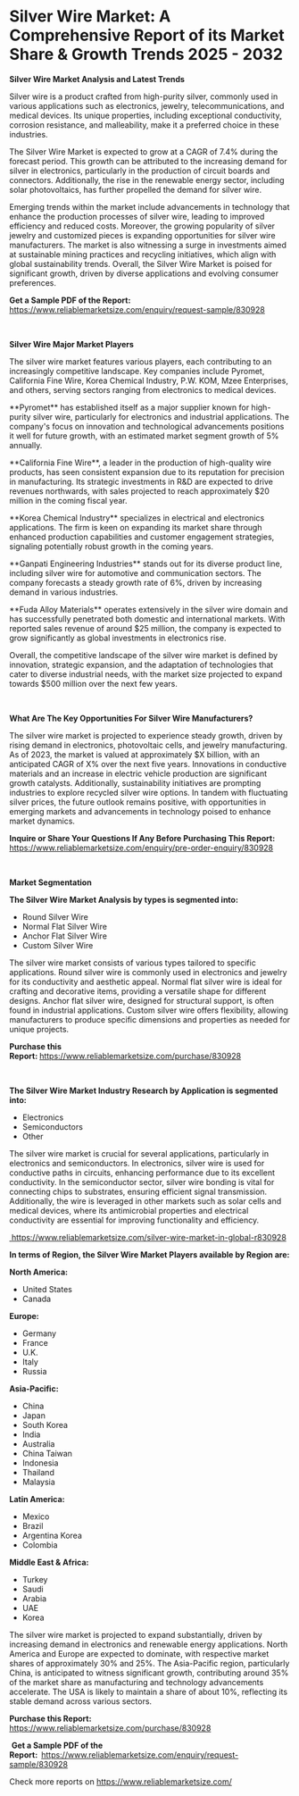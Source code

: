 <p><h1>Silver Wire Market: A Comprehensive Report of its Market Share & Growth Trends 2025 - 2032</h1></p><p><strong>Silver Wire Market Analysis and Latest Trends</strong></p>
<p><p>Silver wire is a product crafted from high-purity silver, commonly used in various applications such as electronics, jewelry, telecommunications, and medical devices. Its unique properties, including exceptional conductivity, corrosion resistance, and malleability, make it a preferred choice in these industries.</p><p>The Silver Wire Market is expected to grow at a CAGR of 7.4% during the forecast period. This growth can be attributed to the increasing demand for silver in electronics, particularly in the production of circuit boards and connectors. Additionally, the rise in the renewable energy sector, including solar photovoltaics, has further propelled the demand for silver wire.</p><p>Emerging trends within the market include advancements in technology that enhance the production processes of silver wire, leading to improved efficiency and reduced costs. Moreover, the growing popularity of silver jewelry and customized pieces is expanding opportunities for silver wire manufacturers. The market is also witnessing a surge in investments aimed at sustainable mining practices and recycling initiatives, which align with global sustainability trends. Overall, the Silver Wire Market is poised for significant growth, driven by diverse applications and evolving consumer preferences.</p></p>
<p><strong>Get a Sample PDF of the Report:&nbsp;</strong> <a href="https://www.reliablemarketsize.com/enquiry/request-sample/830928?utm_campaign=2993&utm_medium=2&utm_source=Github&utm_content=ia&utm_term=01042025&utm_id=silver-wire">https://www.reliablemarketsize.com/enquiry/request-sample/830928</a></p>
<p>&nbsp;</p>
<p><strong>Silver Wire Major Market Players</strong></p>
<p><p>The silver wire market features various players, each contributing to an increasingly competitive landscape. Key companies include Pyromet, California Fine Wire, Korea Chemical Industry, P.W. KOM, Mzee Enterprises, and others, serving sectors ranging from electronics to medical devices.</p><p>**Pyromet** has established itself as a major supplier known for high-purity silver wire, particularly for electronics and industrial applications. The company's focus on innovation and technological advancements positions it well for future growth, with an estimated market segment growth of 5% annually.</p><p>**California Fine Wire**, a leader in the production of high-quality wire products, has seen consistent expansion due to its reputation for precision in manufacturing. Its strategic investments in R&D are expected to drive revenues northwards, with sales projected to reach approximately $20 million in the coming fiscal year.</p><p>**Korea Chemical Industry** specializes in electrical and electronics applications. The firm is keen on expanding its market share through enhanced production capabilities and customer engagement strategies, signaling potentially robust growth in the coming years.</p><p>**Ganpati Engineering Industries** stands out for its diverse product line, including silver wire for automotive and communication sectors. The company forecasts a steady growth rate of 6%, driven by increasing demand in various industries.</p><p>**Fuda Alloy Materials** operates extensively in the silver wire domain and has successfully penetrated both domestic and international markets. With reported sales revenue of around $25 million, the company is expected to grow significantly as global investments in electronics rise.</p><p>Overall, the competitive landscape of the silver wire market is defined by innovation, strategic expansion, and the adaptation of technologies that cater to diverse industrial needs, with the market size projected to expand towards $500 million over the next few years.</p></p>
<p>&nbsp;</p>
<p><strong>What Are The Key Opportunities For Silver Wire Manufacturers?</strong></p>
<p><p>The silver wire market is projected to experience steady growth, driven by rising demand in electronics, photovoltaic cells, and jewelry manufacturing. As of 2023, the market is valued at approximately $X billion, with an anticipated CAGR of X% over the next five years. Innovations in conductive materials and an increase in electric vehicle production are significant growth catalysts. Additionally, sustainability initiatives are prompting industries to explore recycled silver wire options. In tandem with fluctuating silver prices, the future outlook remains positive, with opportunities in emerging markets and advancements in technology poised to enhance market dynamics.</p></p>
<p><strong>Inquire or Share Your Questions If Any Before Purchasing This Report:</strong> <a href="https://www.reliablemarketsize.com/enquiry/pre-order-enquiry/830928?utm_campaign=2993&utm_medium=2&utm_source=Github&utm_content=ia&utm_term=01042025&utm_id=silver-wire">https://www.reliablemarketsize.com/enquiry/pre-order-enquiry/830928</a></p>
<p>&nbsp;</p>
<p><strong>Market Segmentation</strong></p>
<p><strong>The Silver Wire Market Analysis by types is segmented into:</strong></p>
<p><ul><li>Round Silver Wire</li><li>Normal Flat Silver Wire</li><li>Anchor Flat Silver Wire</li><li>Custom Silver Wire</li></ul></p>
<p><p>The silver wire market consists of various types tailored to specific applications. Round silver wire is commonly used in electronics and jewelry for its conductivity and aesthetic appeal. Normal flat silver wire is ideal for crafting and decorative items, providing a versatile shape for different designs. Anchor flat silver wire, designed for structural support, is often found in industrial applications. Custom silver wire offers flexibility, allowing manufacturers to produce specific dimensions and properties as needed for unique projects.</p></p>
<p><strong>Purchase this Report:&nbsp;</strong><a href="https://www.reliablemarketsize.com/purchase/830928?utm_campaign=2993&utm_medium=2&utm_source=Github&utm_content=ia&utm_term=01042025&utm_id=silver-wire">https://www.reliablemarketsize.com/purchase/830928</a></p>
<p>&nbsp;</p>
<p><strong>The Silver Wire Market Industry Research by Application is segmented into:</strong></p>
<p><ul><li>Electronics</li><li>Semiconductors</li><li>Other</li></ul></p>
<p><p>The silver wire market is crucial for several applications, particularly in electronics and semiconductors. In electronics, silver wire is used for conductive paths in circuits, enhancing performance due to its excellent conductivity. In the semiconductor sector, silver wire bonding is vital for connecting chips to substrates, ensuring efficient signal transmission. Additionally, the wire is leveraged in other markets such as solar cells and medical devices, where its antimicrobial properties and electrical conductivity are essential for improving functionality and efficiency.</p></p>
<p><a href="https://www.reliablemarketsize.com/silver-wire-market-in-global-r830928?utm_campaign=2993&utm_medium=2&utm_source=Github&utm_content=ia&utm_term=01042025&utm_id=silver-wire">&nbsp;https://www.reliablemarketsize.com/silver-wire-market-in-global-r830928</a></p>
<p><strong>In terms of Region, the Silver Wire Market Players available by Region are:</strong></p>
<p>
    <p> <strong> North America: </strong>
        <ul>
            <li>United States</li>
            <li>Canada</li>
        </ul>
        </p> 
    <p> <strong> Europe: </strong>
        <ul>
            <li>Germany</li>
            <li>France</li>
            <li>U.K.</li>
            <li>Italy</li>
            <li>Russia</li>
        </ul>
        </p> 
    <p> <strong> Asia-Pacific: </strong>
        <ul>
            <li>China</li>
            <li>Japan</li>
            <li>South Korea</li>
            <li>India</li>
            <li>Australia</li>
            <li>China Taiwan</li>
            <li>Indonesia</li>
            <li>Thailand</li>
            <li>Malaysia</li>
        </ul>
        </p> 
    <p> <strong> Latin America: </strong>
        <ul>
            <li>Mexico</li>
            <li>Brazil</li>
            <li>Argentina Korea</li>
            <li>Colombia</li>
        </ul>
        </p> 
    <p> <strong> Middle East & Africa: </strong>
        <ul>
            <li>Turkey</li>
            <li>Saudi</li>
            <li>Arabia</li>
            <li>UAE</li>
            <li>Korea</li>
        </ul>
    </p>
    </p>
<p><p>The silver wire market is projected to expand substantially, driven by increasing demand in electronics and renewable energy applications. North America and Europe are expected to dominate, with respective market shares of approximately 30% and 25%. The Asia-Pacific region, particularly China, is anticipated to witness significant growth, contributing around 35% of the market share as manufacturing and technology advancements accelerate. The USA is likely to maintain a share of about 10%, reflecting its stable demand across various sectors.</p></p>
<p><strong>Purchase this Report: </strong><a href="https://www.reliablemarketsize.com/purchase/830928?utm_campaign=2993&utm_medium=2&utm_source=Github&utm_content=ia&utm_term=01042025&utm_id=silver-wire">https://www.reliablemarketsize.com/purchase/830928</a></p>
<p>&nbsp;<strong>Get a Sample PDF of the Report:&nbsp;&nbsp;</strong><a href="https://www.reliablemarketsize.com/enquiry/request-sample/830928?utm_campaign=2993&utm_medium=2&utm_source=Github&utm_content=ia&utm_term=01042025&utm_id=silver-wire">https://www.reliablemarketsize.com/enquiry/request-sample/830928</a></p>
<p><strong></strong></p>
<p>Check more reports on <a href="https://www.reliablemarketsize.com/?utm_campaign=2993&utm_medium=2&utm_source=Github&utm_content=ia&utm_term=01042025&utm_id=silver-wire">https://www.reliablemarketsize.com/</a></p>